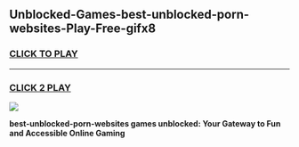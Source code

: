 
## Unblocked-Games-best-unblocked-porn-websites-Play-Free-gifx8
<h3>
<a href="https://premium76.site?title=best-unblocked-porn-websites&ref=20M">CLICK TO PLAY</a></h3>
<hr>

<h3>
<a href="https://premium76.site?title=best-unblocked-porn-websites&ref=20M">CLICK 2 PLAY</a>
  
</h3>

<a href="https://premium76.site?title=best-unblocked-porn-websites&ref=19M"><img src="https://clearcache.store/games.png"></a>


**best-unblocked-porn-websites games unblocked: Your Gateway to Fun and Accessible Online Gaming**
